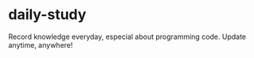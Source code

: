 # daily-study
Record knowledge everyday, especial about programming code.
Update anytime, anywhere!
